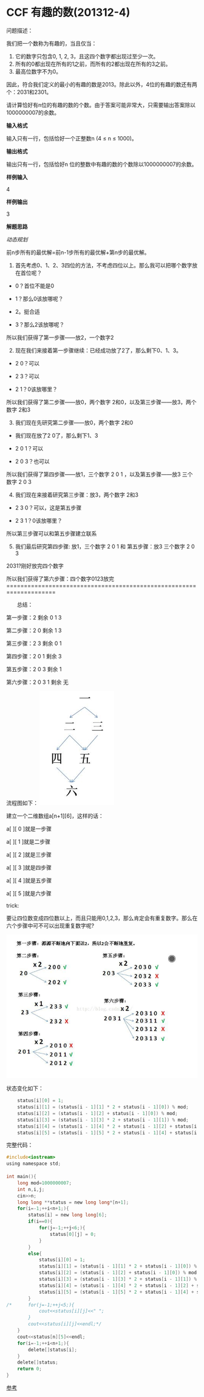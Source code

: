 # CCF 有趣的数(201312-4)
问题描述：

我们把一个数称为有趣的，当且仅当：
1. 它的数字只包含0, 1, 2, 3，且这四个数字都出现过至少一次。
2. 所有的0都出现在所有的1之前，而所有的2都出现在所有的3之前。
3. 最高位数字不为0。

因此，符合我们定义的最小的有趣的数是2013。除此以外，4位的有趣的数还有两个：2031和2301。

请计算恰好有n位的有趣的数的个数。由于答案可能非常大，只需要输出答案除以1000000007的余数。

**输入格式**

输入只有一行，包括恰好一个正整数n (4 ≤ n ≤ 1000)。

**输出格式**

输出只有一行，包括恰好n 位的整数中有趣的数的个数除以1000000007的余数。

**样例输入**

4

**样例输出**

3 

**解题思路**

*动态规划*

前n步所有的最优解=前n-1步所有的最优解+第n步的最优解。

1. 首先考虑0、1、2、3四位的方法，不考虑四位以上。那么我可以把哪个数字放在首位呢？

- 0？首位不能是0

- 1？那么0该放哪呢？

- 2。挺合适

- 3？那么2该放哪呢？

所以我们获得了第一步骤——放2，一个数字2


2. 现在我们来接着第一步骤继续：已经成功放了2了，那么剩下0、1、3。

- 2 0？可以

- 2 3？可以

- 2 1？0该放哪里？

所以我们获得了第二步骤——放0，两个数字 2和0，以及第三步骤——放3，两个数字 2和3

3. 我们现在先研究第二步骤——放0，两个数字 2和0

- 我们现在放了2 0了，那么剩下1、3

- 2 0 1？可以

- 2 0 3？也可以

所以我们获得了第四步骤——放1，三个数字 2 0 1 ，以及第五步骤——放3 三个数字 2 0 3

 

4. 我们现在来接着研究第三步骤：放3，两个数字 2和3

- 2 3 0？可以，这是第五步骤

- 2 3 1？0该放哪里？

所以第三步骤可以和第五步骤建立联系

 

5. 我们最后研究第四步骤: 放1，三个数字 2 0 1 和 第五步骤：放3 三个数字 2 0 3

2031?刚好放完四个数字

所以我们获得了第六步骤：四个数字0123放完====================================================================

　　总结：

第一步骤：2          剩余 0 1 3

第二步骤：2 0        剩余 1 3

第三步骤：2 3        剩余 0 1

第四步骤：2 0 1      剩余 3

第五步骤：2 0 3      剩余 1

第六步骤：2 0 3 1    剩余 无

流程图如下：
![流程](./04InterestingNum.jpeg)

建立一个二维数组a[n+1][6]，这样的话：

a[ ][ 0 ]就是一步骤

a[ ][ 1 ]就是二步骤

a[ ][ 2 ]就是三步骤

a[ ][ 3 ]就是四步骤

a[ ][ 4 ]就是五步骤

a[ ][ 5 ]就是六步骤


trick:

要让四位数变成四位数以上，而且只能用0,1,2,3，那么肯定会有重复数字。那么在六个步骤中可不可以出现重复数字呢?


![步骤](./04InterestingNum2.jpeg)

状态变化如下：
```c
    status[i][0] = 1;
    status[i][1] = (status[i - 1][1] * 2 + status[i - 1][0]) % mod;
    status[i][2] = (status[i - 1][2] + status[i - 1][0]) % mod;
    status[i][3] = (status[i - 1][3] * 2 + status[i - 1][1]) % mod;
    status[i][4] = (status[i - 1][4] * 2 + status[i - 1][2] + status[i - 1][1]) % mod;
    status[i][5] = (status[i - 1][5] * 2 + status[i - 1][4] + status[i - 1][3]) % mod;
```


完整代码：
```c
#include<iostream>
using namespace std;
 
int main(){
	long mod=1000000007;
	int n,i,j;
	cin>>n;
	long long **status = new long long*[n+1];
	for(i=-1;++i<n+1;){
		status[i] = new long long[6];
		if(i==0){
			for(j=-1;++j<6;){
				status[0][j] = 0;
			}
		}
		else{
			status[i][0] = 1;
			status[i][1] = (status[i - 1][1] * 2 + status[i - 1][0]) % mod;
			status[i][2] = (status[i - 1][2] + status[i - 1][0]) % mod;
			status[i][3] = (status[i - 1][3] * 2 + status[i - 1][1]) % mod;
			status[i][4] = (status[i - 1][4] * 2 + status[i - 1][2] + status[i - 1][1]) % mod;
			status[i][5] = (status[i - 1][5] * 2 + status[i - 1][4] + status[i - 1][3]) % mod;
		}
/*		for(j=-1;++j<5;){
			cout<<status[i][j]<<" ";
		}
		cout<<status[i][j]<<endl;*/
	}
	cout<<status[n][5]<<endl;
	for(i=-1;++i<n+1;){
		delete[]status[i];
	}
	delete[]status;
	return 0;
}
```


[参考](https://blog.csdn.net/u013580497/article/details/48326879)